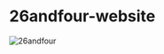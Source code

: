 # 26andfour-website
![26andfour](https://github.com/walaazahran/26andfour-website/blob/master/rec-screen.gif?raw=true)
